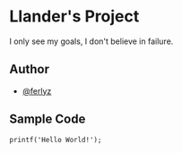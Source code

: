 # Llander's Project
I only see my goals, I don't believe in failure.
## Author
- [@ferlyz](https://github.com/ferlyz)
## Sample Code
`printf('Hello World!');`

